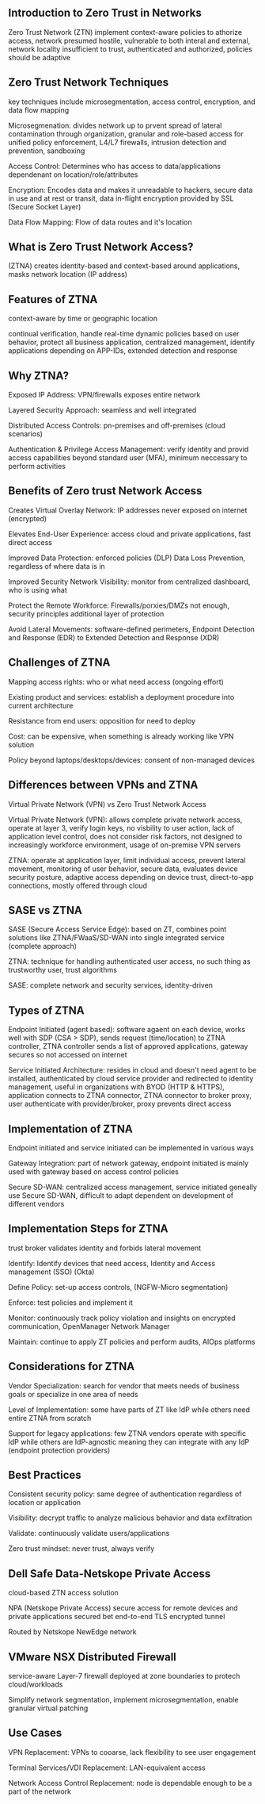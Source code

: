 ## Introduction to Zero Trust in Networks

Zero Trust Network (ZTN) implement context-aware policies to athorize access, network presumed hostile, vulnerable to both interal and external, network locality insufficient to trust, authenticated and authorized, policies should be adaptive

## Zero Trust Network Techniques

key techniques include microsegmentation, access control, encryption, and data flow mapping

Microsegmenation: divides network up to prvent spread of lateral contamination through organization, granular and role-based access for unified policy enforcement, L4/L7 firewalls, intrusion detection and prevention, sandboxing


Access Control: Determines who has access to data/applications dependenant on location/role/attributes

Encryption: Encodes data and makes it unreadable to hackers, secure data in use and at rest or transit, data in-flight encryption provided by SSL (Secure Socket Layer)

Data Flow Mapping: Flow of data routes and it's location 

## What is Zero Trust Network Access?

(ZTNA) creates identity-based and context-based around applications, masks network location (IP address) 

## Features of ZTNA

context-aware by time or geographic location

continual verification, handle real-time dynamic policies based on user behavior, protect all business application, centralized management, identify applications depending on APP-IDs, extended detection and response

## Why ZTNA?

Exposed IP Address: VPN/firewalls exposes entire network

Layered Security Approach: seamless and well integrated 

Distributed Access Controls: pn-premises and off-premises (cloud scenarios)

Authentication & Privilege Access Management: verify identity and provid access capabilities beyond standard user (MFA), minimum neccessary to perform activities

## Benefits of Zero trust Network Access

Creates Virtual Overlay Network: IP addresses never exposed on internet (encrypted)

Elevates End-User Experience: access cloud and private applications, fast direct access

Improved Data Protection: enforced policies (DLP) Data Loss Prevention, regardless of where data is in

Improved Security Network Visibility: monitor from centralized dashboard, who is using what

Protect the Remote Workforce: Firewalls/porxies/DMZs not enough, security principles additional layer of protection

Avoid Lateral Movements: software-defined perimeters, Endpoint Detection and Response (EDR) to Extended Detection and Response (XDR)

## Challenges of ZTNA

Mapping access rights: who or what need access (ongoing effort)

Existing product and services: establish a deployment procedure into current architecture

Resistance from end users: opposition for need to deploy

Cost: can be expensive, when something is already working like VPN solution

Policy beyond laptops/desktops/devices: consent of non-managed devices 

## Differences between VPNs and ZTNA

Virtual Private Network (VPN) vs Zero Trust Network Access

Virtual Private Network (VPN): allows complete private network access, operate at layer 3, verify login keys, no visbility to user action, lack of application level control, does not consider risk factors, not designed to increasingly workforce environment, usage of on-premise VPN servers

ZTNA: operate at application layer, limit individual access, prevent lateral movement, monitoring of user behavior, secure data, evaluates device security posture, adaptive access depending on device trust, direct-to-app connections, mostly offered through cloud 

## SASE vs ZTNA

SASE (Secure Access Service Edge): based on ZT, combines point solutions like ZTNA/FWaaS/SD-WAN into single integrated service (complete approach)

ZTNA: technique for handling authenticated user access, no such thing as trustworthy user, trust algorithms

SASE: complete network and security services, identity-driven

## Types of ZTNA

Endpoint Initiated (agent based): software agaent on each device, works well with SDP (CSA > SDP), sends request (time/location) to ZTNA controller, ZTNA controller sends a list of approved applications, gateway secures so not accessed on internet

Service Initiated Architecture: resides in cloud and doesn't need agent to be installed, authenticated by cloud service provider and redirected to identity management, useful in organizations with BYOD (HTTP & HTTPS), application connects to ZTNA connector, ZTNA connector to broker proxy, user authenticate with provider/broker, proxy prevents direct access


## Implementation of ZTNA

Endpoint initiated and service initiated can be implemented in various ways

Gateway Integration: part of network gateway, endpoint initiated is mainly used with gateway based on access control policies

Secure SD-WAN: centralized access management, service initiated geneally use Secure SD-WAN, difficult to adapt dependent on development of different vendors

## Implementation Steps for ZTNA

trust broker validates identity and forbids lateral movement

Identify: Identify devices that need access, Identity and Access management (SSO) (Okta)

Define Policy: set-up access controls, (NGFW-Micro segmentation)

Enforce: test policies and implement it

Monitor: continuously track policy violation and insights on encrypted communication, OpenManager Network Manager

Maintain: continue to apply ZT policies and perform audits, AIOps platforms

## Considerations for ZTNA

Vendor Specialization:  search for vendor that meets needs of business goals or specialize in one area of needs

Level of Implementation: some have parts of ZT like IdP while others need entire ZTNA from scratch

Support for legacy applications: few ZTNA vendors operate with specific IdP while others are IdP-agnostic meaning they can integrate with any IdP (endpoint protection providers)

## Best Practices

Consistent security policy: same degree of authentication regardless of location or application

Visibility: decrypt traffic to analyze malicious behavior and data exfiltration

Validate: continuously validate users/applications

Zero trust mindset: never trust, always verify

## Dell Safe Data-Netskope Private Access

cloud-based ZTN access solution

NPA (Netskope Private Access) secure access for remote devices and private applications secured bet end-to-end TLS encrypted tunnel

Routed by Netskope NewEdge network

## VMware NSX Distributed Firewall

service-aware Layer-7 firewall deployed at zone boundaries to protech cloud/workloads

Simplify network segmentation, implement microsegmentation, enable granular virtual patching

## Use Cases 

VPN Replacement: VPNs to cooarse, lack flexibility to see user engagement

Terminal Services/VDI Replacement: LAN-equivalent access

Network Access Control Replacement: node is dependable enough to be a part of the network




















































